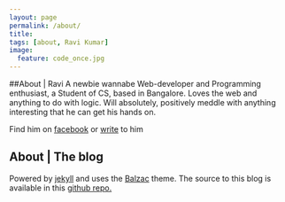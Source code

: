 ```yaml
---
layout: page
permalink: /about/
title:
tags: [about, Ravi Kumar]
image:
  feature: code_once.jpg
---
```

##About | Ravi
A  newbie wannabe Web-developer and  Programming enthusiast, a Student of CS, based in Bangalore.
Loves the web and anything to do with logic. Will absolutely, positively meddle with anything interesting that he can get his hands on.

Find him on [facebook](https://www.facebook.com/ravi.kumar1607) or [write](mailto:upman16[AT]gmail.com) to him

## About | The blog
Powered by [jekyll](http://jekyllrb.com/) and uses the [Balzac](https://github.com/ColeTownsend/Balzac-for-Jekyll) theme.
The source to this blog is available in this [github repo.](http://github.com/upman/upman.github.com)
